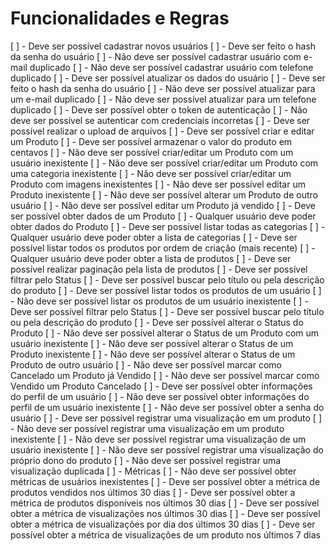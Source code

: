 # Funcionalidades e Regras

[ ] - Deve ser possível cadastrar novos usuários
  [ ] - Deve ser feito o hash da senha do usuário
  [ ] - Não deve ser possível cadastrar usuário com e-mail duplicado
  [ ] - Não deve ser possível cadastrar usuário com telefone duplicado
[ ] - Deve ser possível atualizar os dados do usuário
  [ ] - Deve ser feito o hash da senha do usuário
  [ ] - Não deve ser possível atualizar para um e-mail duplicado
  [ ] - Não deve ser possível atualizar para um telefone duplicado
[ ] - Deve ser possível obter o token de autenticação
  [ ] - Não deve ser possível se autenticar com credenciais incorretas
[ ] - Deve ser possível realizar o upload de arquivos
[ ] - Deve ser possível criar e editar um Produto
  [ ] - Deve ser possível armazenar o valor do produto em centavos
  [ ] - Não deve ser possível criar/editar um Produto com um usuário inexistente
  [ ] - Não deve ser possível criar/editar um Produto com uma categoria inexistente
  [ ] - Não deve ser possível criar/editar um Produto com imagens inexistentes
  [ ] - Não deve ser possível editar um Produto inexistente
  [ ] - Não deve ser possível alterar um Produto de outro usuário
  [ ] - Não deve ser possível editar um Produto já vendido
[ ] - Deve ser possível obter dados de um Produto
  [ ] - Qualquer usuário deve poder obter dados do Produto
[ ] - Deve ser possível listar todas as categorias
  [ ] - Qualquer usuário deve poder obter a lista de categorias
[ ] - Deve ser possível listar todos os produtos por ordem de criação (mais recente)
  [ ] - Qualquer usuário deve poder obter a lista de produtos
  [ ] - Deve ser possível realizar paginação pela lista de produtos
  [ ] - Deve ser possível filtrar pelo Status
  [ ] - Deve ser possível buscar pelo título ou pela descrição do produto
[ ] - Deve ser possível listar todos os produtos de um usuário
  [ ] - Não deve ser possível listar os produtos de um usuário inexistente
  [ ] - Deve ser possível filtrar pelo Status
  [ ] - Deve ser possível buscar pelo título ou pela descrição do produto
[ ] - Deve ser possível alterar o Status do Produto
  [ ] - Não deve ser possível alterar o Status de um Produto com um usuário inexistente
  [ ] - Não deve ser possível alterar o Status de um Produto inexistente
  [ ] - Não deve ser possível alterar o Status de um Produto de outro usuário
  [ ] - Não deve ser possível marcar como Cancelado um Produto já Vendido
  [ ] - Não deve ser possível marcar como Vendido um Produto Cancelado
[ ] - Deve ser possível obter informações do perfil de um usuário
  [ ] - Não deve ser possível obter informações do perfil de um usuário inexistente
  [ ] - Não deve ser possível obter a senha do usuário
[ ] - Deve ser possível registrar uma visualização em um produto
  [ ] - Não deve ser possível registrar uma visualização em um produto inexistente
  [ ] - Não deve ser possível registrar uma visualização de um usuário inexistente
  [ ] - Não deve ser possível registrar uma visualização do próprio dono do produto
  [ ] - Não deve ser possível registrar uma visualização duplicada
[ ] - Métricas
  [ ] - Não deve ser possível obter métricas de usuários inexistentes
  [ ] - Deve ser possível obter a métrica de produtos vendidos nos últimos 30 dias
  [ ] - Deve ser possível obter a métrica de produtos disponíveis nos últimos 30 dias
  [ ] - Deve ser possível obter a métrica de visualizações nos últimos 30 dias
  [ ] - Deve ser possível obter a métrica de visualizações por dia dos últimos 30 dias
  [ ] - Deve ser possível obter a métrica de visualizações de um produto nos últimos 7 dias